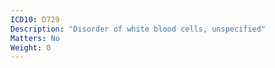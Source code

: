 ```yaml
---
ICD10: D729
Description: "Disorder of white blood cells, unspecified"
Matters: No
Weight: 0
---
```


